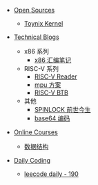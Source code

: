 - [Open Sources](project/README)
    - [Toynix Kernel](./project/toynix/README)

- [Technical Blogs](./blog/README)
    - x86 系列
        - [x86 汇编笔记](./blog/assembly_language.md)
    - RISC-V 系列
        - [RISC-V Reader](./blog/riscv_reader/README.md)
        - [mpu 方案](./blog/mpu/mpu_solution.md)
        - [RISC-V BTB](./blog/riscv_btb.md)
    - 其他
        - [SPINLOCK 前世今生](./blog/spinlock/spinlock_history.md)
        - [base64 编码](./blog/base64_coding.md)

- [Online Courses](course/README)
    - [数据结构](./course/data_struct/README)

- [Daily Coding](./code/README)
    - [leecode daily - 190](./code/190_reverseBits.md)
